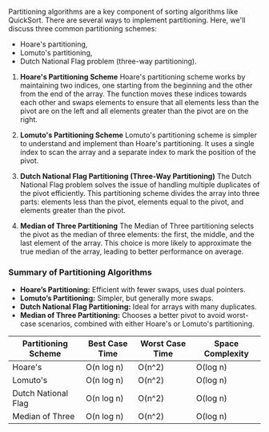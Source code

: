 Partitioning algorithms are a key component of sorting algorithms like QuickSort. There are several ways to implement partitioning. Here, we'll discuss three common partitioning schemes: 
- Hoare's partitioning, 
- Lomuto's partitioning, 
- Dutch National Flag problem (three-way partitioning).

1. **Hoare's Partitioning Scheme**
Hoare's partitioning scheme works by maintaining two indices, one starting from the beginning and the other from the end of the array. The function moves these indices towards each other and swaps elements to ensure that all elements less than the pivot are on the left and all elements greater than the pivot are on the right.


2. **Lomuto's Partitioning Scheme**
Lomuto's partitioning scheme is simpler to understand and implement than Hoare's partitioning. It uses a single index to scan the array and a separate index to mark the position of the pivot.


3. **Dutch National Flag Partitioning (Three-Way Partitioning)**
The Dutch National Flag problem solves the issue of handling multiple duplicates of the pivot efficiently. This partitioning scheme divides the array into three parts: elements less than the pivot, elements equal to the pivot, and elements greater than the pivot.

4. **Median of Three Partitioning**
The Median of Three partitioning selects the pivot as the median of three elements: the first, the middle, and the last element of the array. This choice is more likely to approximate the true median of the array, leading to better performance on average.


### Summary of Partitioning Algorithms
- **Hoare’s Partitioning:** Efficient with fewer swaps, uses dual pointers.
- **Lomuto’s Partitioning:** Simpler, but generally more swaps.
- **Dutch National Flag Partitioning:** Ideal for arrays with many duplicates.
- **Median of Three Partitioning:** Chooses a better pivot to avoid worst-case scenarios, combined with either Hoare's or Lomuto's partitioning.

| Partitioning Scheme | Best Case Time | Worst Case Time | Space Complexity |
|---------------------|----------------|-----------------|------------------|
| Hoare's             | O(n log n)     | O(n^2)          | O(log n)         |
| Lomuto's            | O(n log n)     | O(n^2)          | O(log n)         |
| Dutch National Flag | O(n log n)     | O(n^2)          | O(log n)         |
| Median of Three     | O(n log n)     | O(n^2)          | O(log n)         |